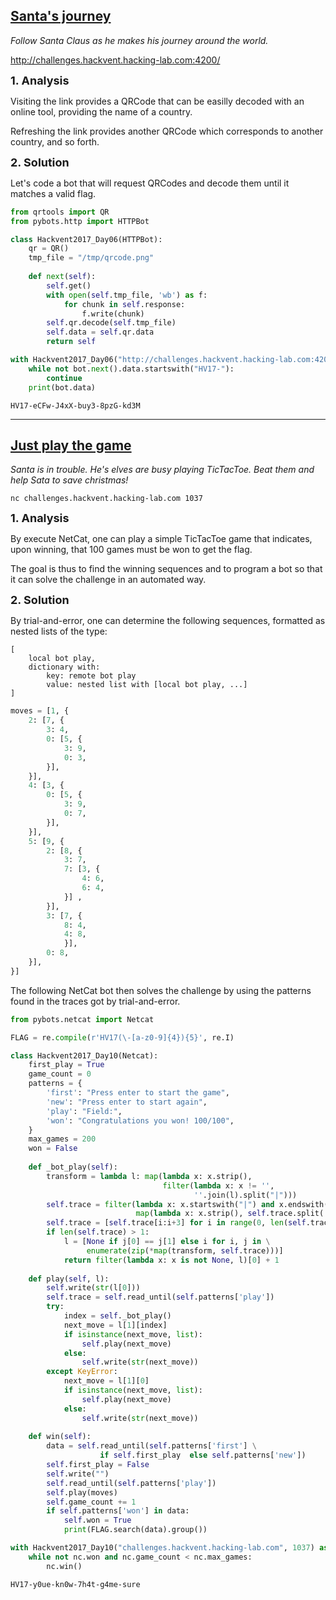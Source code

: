 ## [Santa's journey](https://hackvent.hacking-lab.com?day=6)

*Follow Santa Claus as he makes his journey around the world.*

http://challenges.hackvent.hacking-lab.com:4200/

<font size="4"><b>1. Analysis</b></font>

Visiting the link provides a QRCode that can be easilly decoded with an online tool, providing the name of a country.

Refreshing the link provides another QRCode which corresponds to another country, and so forth.

<font size="4"><b>2. Solution</b></font>

Let's code a bot that will request QRCodes and decode them until it matches a valid flag.


```python
from qrtools import QR
from pybots.http import HTTPBot

class Hackvent2017_Day06(HTTPBot):
    qr = QR()
    tmp_file = "/tmp/qrcode.png"
    
    def next(self):
        self.get()
        with open(self.tmp_file, 'wb') as f:
            for chunk in self.response:
                f.write(chunk)
        self.qr.decode(self.tmp_file)
        self.data = self.qr.data
        return self

with Hackvent2017_Day06("http://challenges.hackvent.hacking-lab.com:4200/") as bot:
    while not bot.next().data.startswith("HV17-"):
        continue
    print(bot.data)
```

    HV17-eCFw-J4xX-buy3-8pzG-kd3M


-----

## [Just play the game](https://hackvent.hacking-lab.com/challenge.php?day=10)

*Santa is in trouble. He's elves are busy playing TicTacToe. Beat them and help Sata to save christmas!*

```
nc challenges.hackvent.hacking-lab.com 1037
```

<font size="4"><b>1. Analysis</b></font>

By execute NetCat, one can play a simple TicTacToe game that indicates, upon winning, that 100 games must be won to get the flag.

The goal is thus to find the winning sequences and to program a bot so that it can solve the challenge in an automated way.

<font size="4"><b>2. Solution</b></font>

By trial-and-error, one can determine the following sequences, formatted as nested lists of the type:

```
[
    local bot play,
    dictionary with:
        key: remote bot play
        value: nested list with [local bot play, ...]
]
```


```python
moves = [1, {
    2: [7, {
        3: 4,
        0: [5, {
            3: 9,
            0: 3,
        }],
    }],
    4: [3, {
        0: [5, {
            3: 9,
            0: 7,
        }],
    }],
    5: [9, {
        2: [8, {
            3: 7,
            7: [3, {
                4: 6,
                6: 4,
            }] ,
        }],
        3: [7, {
            8: 4,
            4: 8,
            }],
        0: 8,
    }],
}]
```

The following NetCat bot then solves the challenge by using the patterns found in the traces got by trial-and-error.


```python
from pybots.netcat import Netcat

FLAG = re.compile(r'HV17(\-[a-z0-9]{4}){5}', re.I)

class Hackvent2017_Day10(Netcat):
    first_play = True
    game_count = 0
    patterns = {
        'first': "Press enter to start the game",
        'new': "Press enter to start again",
        'play': "Field:",
        'won': "Congratulations you won! 100/100",
    }
    max_games = 200
    won = False
    
    def _bot_play(self):
        transform = lambda l: map(lambda x: x.strip(),
                                  filter(lambda x: x != '',
                                         ''.join(l).split("|")))
        self.trace = filter(lambda x: x.startswith("|") and x.endswith("|"),
                            map(lambda x: x.strip(), self.trace.split('\n')))
        self.trace = [self.trace[i:i+3] for i in range(0, len(self.trace), 3)]
        if len(self.trace) > 1:
            l = [None if j[0] == j[1] else i for i, j in \
                 enumerate(zip(*map(transform, self.trace)))]
            return filter(lambda x: x is not None, l)[0] + 1
    
    def play(self, l):
        self.write(str(l[0]))
        self.trace = self.read_until(self.patterns['play'])
        try:
            index = self._bot_play()
            next_move = l[1][index]
            if isinstance(next_move, list):
                self.play(next_move)
            else:
                self.write(str(next_move))
        except KeyError:
            next_move = l[1][0]
            if isinstance(next_move, list):
                self.play(next_move)
            else:
                self.write(str(next_move))
        
    def win(self):
        data = self.read_until(self.patterns['first'] \
                    if self.first_play  else self.patterns['new'])
        self.first_play = False
        self.write("")
        self.read_until(self.patterns['play'])
        self.play(moves)
        self.game_count += 1
        if self.patterns['won'] in data:
            self.won = True
            print(FLAG.search(data).group())

with Hackvent2017_Day10("challenges.hackvent.hacking-lab.com", 1037) as nc:
    while not nc.won and nc.game_count < nc.max_games:
        nc.win()
```

    HV17-y0ue-kn0w-7h4t-g4me-sure
